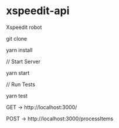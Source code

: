 # xspeedit-api
Xspeedit robot 

git clone

yarn install

// Start Server

yarn start 

// Run Tests

yarn test

GET -> http://localhost:3000/


POST -> http://localhost:3000/processItems
